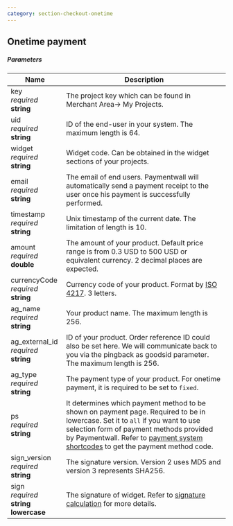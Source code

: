 ```yaml
---
category: section-checkout-onetime
---
```

## Onetime payment

##### Parameters

| Name | Description|
|---|---|
|key<br> *required*<br> **string**| The project key which can be found in Merchant Area→ My Projects.|
|uid<br> *required*<br> **string**| ID of the end-user in your system. The maximum length is 64. |
|widget<br> *required*<br> **string**| Widget code. Can be obtained in the widget sections of your projects.|
|email<br> *required*<br> **string**| The email of end users. Paymentwall will automatically send a payment receipt to the user once his payment is successfully performed.|
|timestamp<br> *required*<br> **string**| Unix timestamp of the current date. The limitation of length is 10.|
|amount<br> *required*<br> **double**| The amount of your product. Default price range is from 0.3 USD to 500 USD or equivalent currency. 2 decimal places are expected.|
|currencyCode<br> *required*<br> **string**| Currency code of your product. Format by [ISO 4217](https://en.wikipedia.org/wiki/ISO_4217#Active_codes). 3 letters. |
|ag_name<br> *required*<br> **string**| Your product name. The maximum length is 256.|
|ag_external_id<br> *required*<br> **string**| ID of your product. Order reference ID could also be set here. We will communicate back to you via the pingback as goodsid parameter. The maximum length is 256. |
|ag_type<br> *required*<br> **string**| The payment type of your product. For onetime payment, it is required to be set to ```fixed```.|
|ps<br> *required*<br> **string**| It determines which payment method to be shown on payment page.  Required to be in lowercase. Set it to ```all``` if you want to use selection form of payment methods provided by Paymentwall.  Refer to [payment system shortcodes](/reference/ps) to get the payment method code. |
|sign_version<br> *required*<br> **string**| The signature version. Version 2 uses MD5 and version 3 represents SHA256.|
|sign<br> *required*<br> **string lowercase**| The signature of widget. Refer to [signature calculation](/reference/signature-calculation) for more details.|
